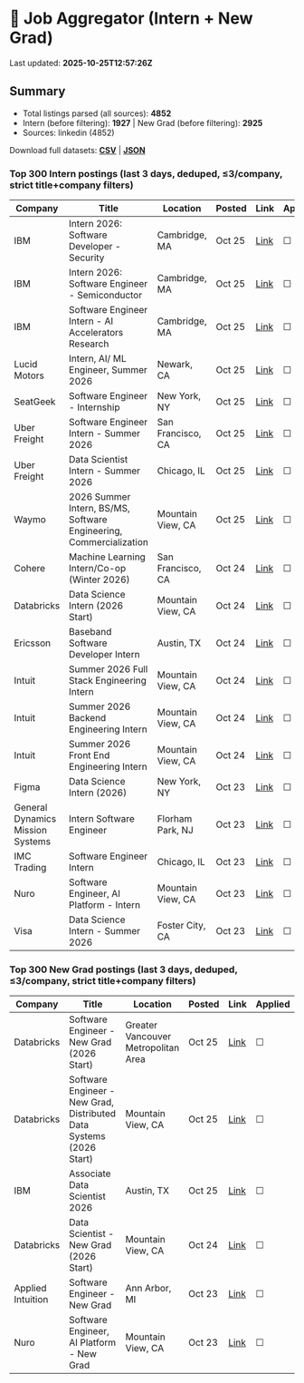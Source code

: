 # 🔎 Job Aggregator (Intern + New Grad)

Last updated: **2025-10-25T12:57:26Z**

## Summary
- Total listings parsed (all sources): **4852**
- Intern (before filtering): **1927** | New Grad (before filtering): **2925**
- Sources: linkedin (4852)

Download full datasets: **[CSV](data/jobs.csv)** | **[JSON](data/jobs.json)**

### Top 300 Intern postings (last 3 days, deduped, ≤3/company, strict title+company filters)
| Company | Title | Location | Posted | Link | Applied |
|---|---|---|---|---|---|
| IBM | Intern 2026: Software Developer - Security | Cambridge, MA | Oct 25 | [Link](https://www.linkedin.com/jobs/view/intern-2026-software-developer-security-at-ibm-4307575229?position=2&pageNum=7&refId=XPKCCzq5kycFkp9MGn48eg%3D%3D&trackingId=MRvQBJGrXfvCRXOvIGFTZQ%3D%3D) | ☐ |
| IBM | Intern 2026: Software Engineer - Semiconductor | Cambridge, MA | Oct 25 | [Link](https://www.linkedin.com/jobs/view/intern-2026-software-engineer-semiconductor-at-ibm-4307575227?position=3&pageNum=7&refId=XPKCCzq5kycFkp9MGn48eg%3D%3D&trackingId=oc2vXyRAOI%2B0xDGxOEXyEw%3D%3D) | ☐ |
| IBM | Software Engineer Intern - AI Accelerators Research | Cambridge, MA | Oct 25 | [Link](https://www.linkedin.com/jobs/view/software-engineer-intern-ai-accelerators-research-at-ibm-4307589020?position=8&pageNum=2&refId=ZGxfGFcWPTLq%2F0HcNTmjfA%3D%3D&trackingId=0pf5g1ufMRbHcuBIRNbevQ%3D%3D) | ☐ |
| Lucid Motors | Intern, AI/ ML Engineer, Summer 2026 | Newark, CA | Oct 25 | [Link](https://www.linkedin.com/jobs/view/intern-ai-ml-engineer-summer-2026-at-lucid-motors-4308896067?position=2&pageNum=0&refId=N5ore6W3TYnu9XWgbFLQOw%3D%3D&trackingId=HK376g0TeDLzsarJG4KgLQ%3D%3D) | ☐ |
| SeatGeek | Software Engineer - Internship | New York, NY | Oct 25 | [Link](https://www.linkedin.com/jobs/view/software-engineer-internship-at-seatgeek-4307571879?position=8&pageNum=0&refId=E2b%2B6dkMThablS%2FRqhd29Q%3D%3D&trackingId=OwEIdf3INM0LDUrt%2B1tsyw%3D%3D) | ☐ |
| Uber Freight | Software Engineer Intern - Summer 2026 | San Francisco, CA | Oct 25 | [Link](https://www.linkedin.com/jobs/view/software-engineer-intern-summer-2026-at-uber-freight-4318650564?position=8&pageNum=2&refId=KReXPJev11O4pt%2BlYXhDMQ%3D%3D&trackingId=YiDVP8dNBYz589brsRhheQ%3D%3D) | ☐ |
| Uber Freight | Data Scientist Intern - Summer 2026 | Chicago, IL | Oct 25 | [Link](https://www.linkedin.com/jobs/view/data-scientist-intern-summer-2026-at-uber-freight-4318651572?position=9&pageNum=0&refId=j2RumoodCF%2F6%2B8S7rYUHag%3D%3D&trackingId=F6stoGFys1jHpU311KoKyw%3D%3D) | ☐ |
| Waymo | 2026 Summer Intern, BS/MS, Software Engineering, Commercialization | Mountain View, CA | Oct 25 | [Link](https://www.linkedin.com/jobs/view/2026-summer-intern-bs-ms-software-engineering-commercialization-at-waymo-4308878895?position=4&pageNum=5&refId=Ly%2BYr1D1OTK8zTx3TSoY5Q%3D%3D&trackingId=f0Wougj%2BJIEsgP%2B9gJ5VOw%3D%3D) | ☐ |
| Cohere | Machine Learning Intern/Co-op  (Winter 2026) | San Francisco, CA | Oct 24 | [Link](https://www.linkedin.com/jobs/view/machine-learning-intern-co-op-winter-2026-at-cohere-4297028675?position=2&pageNum=0&refId=PSQQ8%2ByrHBk7HF4PkrUvMw%3D%3D&trackingId=IL81P9OUejDrvNN8aI86xg%3D%3D) | ☐ |
| Databricks | Data Science Intern (2026 Start) | Mountain View, CA | Oct 24 | [Link](https://www.linkedin.com/jobs/view/data-science-intern-2026-start-at-databricks-4297744039?position=4&pageNum=5&refId=oQLctY8ioOdwBLqxgv4m7Q%3D%3D&trackingId=6fe1O6Xwlgm%2BMIU2wLTW9A%3D%3D) | ☐ |
| Ericsson | Baseband Software Developer Intern | Austin, TX | Oct 24 | [Link](https://www.linkedin.com/jobs/view/baseband-software-developer-intern-at-ericsson-4318340355?position=10&pageNum=2&refId=IbMdb9S3neFJq6j51s43OQ%3D%3D&trackingId=SWk0Y%2FEmXQorP7bW7sjzwQ%3D%3D) | ☐ |
| Intuit | Summer 2026 Full Stack Engineering Intern | Mountain View, CA | Oct 24 | [Link](https://www.linkedin.com/jobs/view/summer-2026-full-stack-engineering-intern-at-intuit-4331342385?position=5&pageNum=5&refId=Ly%2BYr1D1OTK8zTx3TSoY5Q%3D%3D&trackingId=eYx3PckQG0l4%2BM6MEotdFg%3D%3D) | ☐ |
| Intuit | Summer 2026 Backend Engineering Intern | Mountain View, CA | Oct 24 | [Link](https://www.linkedin.com/jobs/view/summer-2026-backend-engineering-intern-at-intuit-4331358148?position=6&pageNum=5&refId=Ly%2BYr1D1OTK8zTx3TSoY5Q%3D%3D&trackingId=7vE5s9Iha4khBzfHywaOlA%3D%3D) | ☐ |
| Intuit | Summer 2026 Front End Engineering Intern | Mountain View, CA | Oct 24 | [Link](https://www.linkedin.com/jobs/view/summer-2026-front-end-engineering-intern-at-intuit-4331343316?position=8&pageNum=5&refId=Ly%2BYr1D1OTK8zTx3TSoY5Q%3D%3D&trackingId=uupweq%2Bd%2B8IxkaxbPEmxDQ%3D%3D) | ☐ |
| Figma | Data Science Intern (2026) | New York, NY | Oct 23 | [Link](https://www.linkedin.com/jobs/view/data-science-intern-2026-at-figma-4288067198?position=1&pageNum=2&refId=Du7b3N%2BWXfDrbDqTmyp3Gw%3D%3D&trackingId=6vnPH%2B9cmV7ruiCsAxMi7w%3D%3D) | ☐ |
| General Dynamics Mission Systems | Intern Software Engineer | Florham Park, NJ | Oct 23 | [Link](https://www.linkedin.com/jobs/view/intern-software-engineer-at-general-dynamics-mission-systems-4317928399?position=9&pageNum=2&refId=3am9UbJ105xAzwgpLAImig%3D%3D&trackingId=mNGm0OtdoJAiktVeYIakrA%3D%3D) | ☐ |
| IMC Trading | Software Engineer Intern | Chicago, IL | Oct 23 | [Link](https://www.linkedin.com/jobs/view/software-engineer-intern-at-imc-trading-4319039318?position=3&pageNum=0&refId=CfKAnNJ%2FNAZbyH%2FBBIDF5Q%3D%3D&trackingId=p6%2BIfW0HALCsKQpTAtSGbQ%3D%3D) | ☐ |
| Nuro | Software Engineer, AI Platform - Intern | Mountain View, CA | Oct 23 | [Link](https://www.linkedin.com/jobs/view/software-engineer-ai-platform-intern-at-nuro-4317730018?position=3&pageNum=2&refId=BUfo6FOIiR5hSLHplIcWsw%3D%3D&trackingId=RQM8%2FcXQCdNODRT6%2FS9MHw%3D%3D) | ☐ |
| Visa | Data Science Intern - Summer 2026 | Foster City, CA | Oct 23 | [Link](https://www.linkedin.com/jobs/view/data-science-intern-summer-2026-at-visa-4317922796?position=1&pageNum=5&refId=nERoMAj%2FQAHJETFKs1sciA%3D%3D&trackingId=k60%2FGyrmGv2s69CB1h%2BkYA%3D%3D) | ☐ |

### Top 300 New Grad postings (last 3 days, deduped, ≤3/company, strict title+company filters)
| Company | Title | Location | Posted | Link | Applied |
|---|---|---|---|---|---|
| Databricks | Software Engineer - New Grad (2026 Start) | Greater Vancouver Metropolitan Area | Oct 25 | [Link](https://ca.linkedin.com/jobs/view/software-engineer-new-grad-2026-start-at-databricks-4297756012?position=9&pageNum=5&refId=4b802lx07kaNeqAS%2BjexDg%3D%3D&trackingId=mk9mFbB%2FykP%2Ft%2BzLbxRKpA%3D%3D) | ☐ |
| Databricks | Software Engineer - New Grad, Distributed Data Systems (2026 Start) | Mountain View, CA | Oct 25 | [Link](https://www.linkedin.com/jobs/view/software-engineer-new-grad-distributed-data-systems-2026-start-at-databricks-4297753013?position=5&pageNum=0&refId=PeohiHm%2BViRuUbvTklw2VQ%3D%3D&trackingId=wv%2FdHrYOZvjHupeY02askA%3D%3D) | ☐ |
| IBM | Associate Data Scientist 2026 | Austin, TX | Oct 25 | [Link](https://www.linkedin.com/jobs/view/associate-data-scientist-2026-at-ibm-4287167208?position=6&pageNum=2&refId=Uc3cMWKyfkcrQqGZ4ulwNw%3D%3D&trackingId=tO95GbKeK%2BlGcD1Qr15O6A%3D%3D) | ☐ |
| Databricks | Data Scientist - New Grad (2026 Start) | Mountain View, CA | Oct 24 | [Link](https://www.linkedin.com/jobs/view/data-scientist-new-grad-2026-start-at-databricks-4297746037?position=5&pageNum=0&refId=9%2B2I%2FCXgkt51c%2BOq76vwFQ%3D%3D&trackingId=L4IDiG1JtJSkqB8NFBkSRQ%3D%3D) | ☐ |
| Applied Intuition | Software Engineer - New Grad | Ann Arbor, MI | Oct 23 | [Link](https://www.linkedin.com/jobs/view/software-engineer-new-grad-at-applied-intuition-4288704567?position=1&pageNum=0&refId=uybuKLDEe6AwlcBlrJzFwA%3D%3D&trackingId=ourO3TkgEwnx8FxTNRDqag%3D%3D) | ☐ |
| Nuro | Software Engineer, AI Platform - New Grad | Mountain View, CA | Oct 23 | [Link](https://www.linkedin.com/jobs/view/software-engineer-ai-platform-new-grad-at-nuro-4317707969?position=7&pageNum=0&refId=jVHpIpk1hjme3exRK%2B1hDw%3D%3D&trackingId=HjKCja8OLuC5Tn%2FoXrH3QA%3D%3D) | ☐ |

